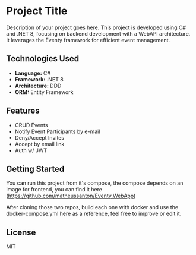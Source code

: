 # Project Title

Description of your project goes here. This project is developed using C# and .NET 8, focusing on backend development with a WebAPI architecture. It leverages the Eventy framework for efficient event management.

## Technologies Used
- **Language:** C#
- **Framework:** .NET 8
- **Architecture:** DDD
- **ORM:** Entity Framework

## Features
- CRUD Events
- Notify Event Participants by e-mail
- Deny/Accept Invites
- Accept by email link
- Auth w/ JWT

## Getting Started
You can run this project from it's compose, the compose depends on an image for frontend, you can find it here (https://github.com/matheussanton/Eventy.WebApp)

After cloning those two repos, build each one with docker and use the docker-compose.yml here as a reference, feel free to improve or edit it.

## License
MIT
